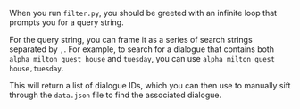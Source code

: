 When you run `filter.py`, you should be greeted with an infinite loop that prompts you for a query string.

For the query string, you can frame it as a series of search strings separated by `,`. For example, to search for a dialogue that contains both `alpha milton guest house` and `tuesday`, you can use `alpha milton guest house,tuesday`.

This will return a list of dialogue IDs, which you can then use to manually sift through the `data.json` file to find the associated dialogue.
